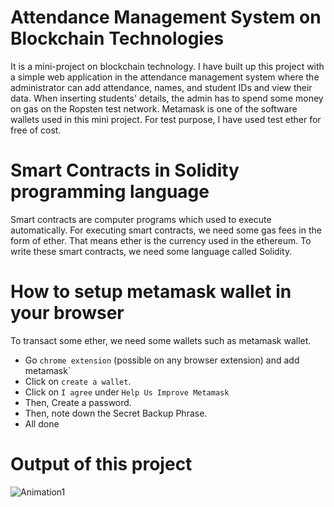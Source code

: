 # Attendance Management System on Blockchain Technologies
It is a mini-project on blockchain technology. I have built up this project with a simple web application in the attendance management system where the administrator can add attendance, names, and student IDs and view their data. When inserting students' details, the admin has to spend some money on gas on the Ropsten test network. Metamask is one of the software wallets used in this mini project. For test purpose, I have used test ether for free of cost.
# Smart Contracts in Solidity programming language
Smart contracts are computer programs which used to execute automatically. For executing smart contracts, we need some gas fees in the form of ether. That means ether is the currency used in the ethereum. To write these smart contracts, we need some language called Solidity. 
# How to setup metamask wallet in your browser
To transact some ether, we need some wallets such as metamask wallet.
* Go `chrome extension` (possible on any browser extension) and add metamask`
* Click on `create a wallet`.
* Click on  `I agree` under `Help Us Improve Metamask`
* Then, Create a password.
* Then, note down the Secret Backup Phrase.
* All done
# Output of this project
![Animation1](https://user-images.githubusercontent.com/70742988/147640817-88e6b198-1793-4d48-9343-887972555609.gif)
